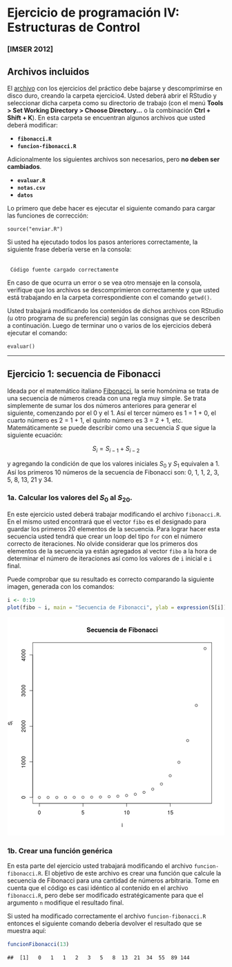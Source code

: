 Ejercicio de programación IV: Estructuras de Control
========================================================

### [IMSER 2012]

Archivos incluidos
-------------------
El [archivo](http://eva.universidad.edu.uy/file.php/1454/ejercicios_de_programacion/ejercicio4.zip) con los ejercicios del práctico debe bajarse y descomprimirse en disco duro, creando la carpeta ejercicio4. Usted deberá abrir el RStudio y seleccionar dicha carpeta como su directorio de trabajo (con el menú **Tools > Set Working Directory > Choose Directory...** o la combinación **Ctrl + Shift + K**). En esta carpeta se encuentran algunos archivos que usted deberá modificar:
* **` fibonacci.R `**
* **` funcion-fibonacci.R `**

Adicionalmente los siguientes archivos son necesarios, pero **no deben ser cambiados**.
* **` evaluar.R `**
* **` notas.csv `**
* **` datos `**

Lo primero que debe hacer es ejecutar el siguiente comando para cargar las funciones de corrección:

```
source("enviar.R")
```
Si usted ha ejecutado todos los pasos anteriores correctamente, la siguiente frase debería verse en la consola:

```

 Código fuente cargado correctamente

```

En caso de que ocurra un error o se vea otro mensaje en la consola, verifique que los archivos se descomprimieron correctamente y que usted está trabajando en la carpeta correspondiente con el comando `getwd()`.

Usted trabajará modificando los contenidos de dichos archivos con RStudio (u otro programa de su preferencia) según las consignas que se describen a continuación. Luego de terminar uno o varios de los ejercicios deberá ejecutar el comando:

```
evaluar()
```

********

Ejercicio 1: secuencia de Fibonacci
-------------------

Ideada por el matemático italiano [Fibonacci](https://es.wikipedia.org/wiki/Fibonacci), la serie homónima se trata de una secuencia de números creada con una regla muy simple. Se trata simplemente de sumar los dos números anteriores para generar el siguiente, comenzando por el 0 y el 1. Así el tercer número es 1 = 1 + 0, el cuarto número es 2 = 1 + 1, el quinto número es 3 = 2 + 1, etc. Matemáticamente se puede describir como una secuencia $S$ que sigue la siguiente ecuación:

$$
  S_i = S_{i - 1} + S_{i - 2}
$$

y agregando la condición de que los valores iniciales $S_0$ y $S_1$ equivalen a 1. Así los primeros 10 números de la secuencia de Fibonacci son: 0, 1, 1, 2, 3, 5, 8, 13, 21 y 34.

### 1a. Calcular los valores del $S_0$ al $S_{20}$.

En este ejercicio usted deberá trabajar modificando el archivo `fibonacci.R`. En el mismo usted encontrará que el vector `fibo` es el designado para guardar los primeros 20 elementos de la secuencia. Para lograr hacer esta secuencia usted tendrá que crear un loop del tipo `for` con el número correcto de iteraciones. No olvide considerar que los primeros dos elementos de la secuencia ya están agregados al vector `fibo` a la hora de determinar el número de iteraciones así como los valores de `i` inicial e `i` final.

Puede comprobar que su resultado es correcto comparando la siguiente imagen, generada con los comandos:




```r
i <- 0:19
plot(fibo ~ i, main = "Secuencia de Fibonacci", ylab = expression(S[i]), xlab = "i")
```

![plot of chunk unnamed-chunk-2](figure/unnamed-chunk-2.png) 


### 1b. Crear una función genérica

En esta parte del ejercicio usted trabajará modificando el archivo `funcion-fibonacci.R`. El objetivo de este archivo es crear una función que calcule la secuencia de Fibonacci para una cantidad de números arbitraria. Tome en cuenta que el código es casi idéntico al contenido en el archivo `fibonacci.R`, pero debe ser modificado estratégicamente para que el argumento `n` modifique el resultado final.

Si usted ha modificado correctamente el archivo `funcion-fibonacci.R` entonces el siguiente comando debería devolver el resultado que se muestra aquí:



```r
funcionFibonacci(13)
```

```
##  [1]   0   1   1   2   3   5   8  13  21  34  55  89 144
```


